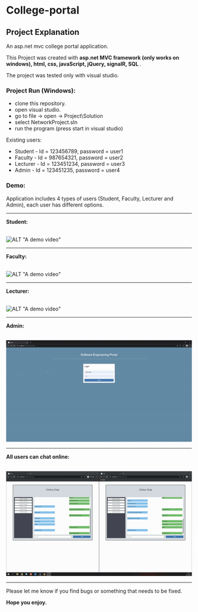 # College-portal

## Project Explanation

An asp.net mvc college portal application.

This Project was created with <b> asp.net MVC framework (only works on windows), html, css, javaScript, jQuery, signalR, SQL </b>.

The project was tested only with visual studio.

### Project Run (Windows):
- clone this repository.
- open visual studio.
- go to file -> open -> Project\Solution
- select NetworkProject.sln
- run the program (press start in visual studio)

Existing users:
- Student - Id = 123456789, password = user1
- Faculty - Id = 987654321, password = user2
- Lecturer - Id = 123451234, password = user3
- Admin - Id = 123451235, password = user4

### Demo:

Application includes 4 types of users (Student, Faculty, Lecturer and Admin), each user has different options.

<hr/>
<b>Student:</b>
<br/><br/>

![ALT "A demo video"](https://github.com/leorrose/College-portal/blob/master/Videos/student.gif)

<hr/>
<b>Faculty:</b>
<br/><br/>

![ALT "A demo video"](https://github.com/leorrose/College-portal/blob/master/Videos/faculty.gif)

<hr/>
<b>Lecturer:</b>
<br/><br/>

![ALT "A demo video"](https://github.com/leorrose/College-portal/blob/master/Videos/lecturer.gif)

<hr/>
<b>Admin:</b>
<br/><br/>

![ALT "A demo video"](https://github.com/leorrose/Collage-portal/blob/master/Videos/user-insert.gif)

<hr/>
<b>All users can chat online:</b>
<br/><br/>

![ALT "A demo video"](https://github.com/leorrose/Collage-portal/blob/master/Videos/online%20chat.gif)

<hr/>

Please let me know if you find bugs or something that needs to be fixed.

<b> Hope you enjoy. </b>
